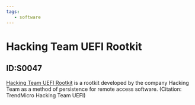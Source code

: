 ```yaml
---
tags:
   - software
---
```

# Hacking Team UEFI Rootkit
## ID:S0047
[Hacking Team UEFI Rootkit](/mitre/software/S0047) is a rootkit developed by the company Hacking Team as a method of persistence for remote access software. (Citation: TrendMicro Hacking Team UEFI)

